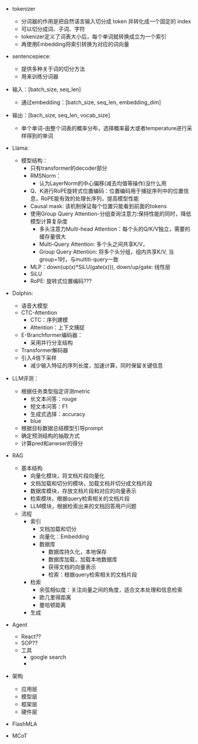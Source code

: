 - tokenizer
  - 分词器的作用是把自然语言输入切分成 token 并转化成一个固定的 index
  - 可以切分成词、子词、字符
  - tokenizer定义了词表大小后，每个单词就转换成立为一个索引
  - 再使用Embedding将索引转换为对应的词向量

- sentencepiece:
    - 提供多种关于词的切分方法
    - 用来训练分词器
* 输入：[batch_size, seq_len]
    - 通过embedding：[batch_size, seq_len, embedding_dim]
* 输出：[bach_size, seq_len, vocab_size]
    - 单个单词-由整个词表的概率分布，选择概率最大或者temperature进行采样得到的单词
* Llama:
    - 模型结构：
        - 只有transformer的decoder部分
        - RMSNorm：
            - 认为LayerNorm的中心偏移(减去均值等操作)没什么用
        - Q、K进行RoPE旋转式位置编码：位置编码用于捕捉序列中的位置信息，RoPE能有效的处理长序列，提高模型性能
        - Causal mask: 该机制保证每个位置只能看到前面的tokens
        - 使用Group Query Attention-分组查询注意力:保持性能的同时，降低模型计算复杂度
            - 多头注意力Multi-head Attention：每个头的Q/K/V独立，需要的缓存量很大
            - Multi-Query Attention: 多个头之间共享K/V，
            - Group Query Attention: 将多个头分组，组内共享K/V, 当group=1时，与multiti-query一致
        - MLP：down(up(x)*SiLU(gate(x))), down/up/gate: 线性层
        - SiLU
        - RoPE: 旋转式位置编码???

* Dolphin:
    - 语音大模型
    - CTC-Attention
        - CTC：序列建模
        - Attention：上下文捕捉
    - E-Branchformer编码器：
        - 采用并行分支结构
    - Transformer解码器
    - 引入4倍下采样
        - 减少输入特征的序列长度，加速计算，同时保留关键信息

* LLM评测：
    - 根据任务类型指定评测metric
        - 长文本问答：rouge
        - 短文本问答：F1
        - 生成式选择：accuracy
        - blue
    - 根据目标数据总结模型引导prompt
    - 确定预测结构的抽取方式
    - 计算pred和anwser的得分

* RAG
    - 基本结构
        - 向量化模块，将文档片段向量化
        - 文档加载和切分的模块，加载文档并切分成文档片段
        - 数据库模块，存放文档片段和对应的向量表示
        - 检索模块，根据query检索相关的文档片段
        - LLM模块，根据检索出来的文档回答用户问题
    - 流程
        - 索引
            - 文档加载和切分
            - 向量化：Embedding
            - 数据库
                - 数据库持久化，本地保存
                - 数据库加载，加载本地数据库
                - 获得文档的向量表示
                - 检索：根据query检索相关的文档片段
        - 检索
            - 余弦相似度：关注向量之间的角度，适合文本处理和信息检索
            - 欧几里得距离
            - 曼哈顿距离
        - 生成

* Agent
    - React??
    - SOP??
    - 工具
        - google search
        - 

* 架构
    - 应用层
    - 模型层
    - 框架层
    - 硬件层


* FlashMLA

* MCoT